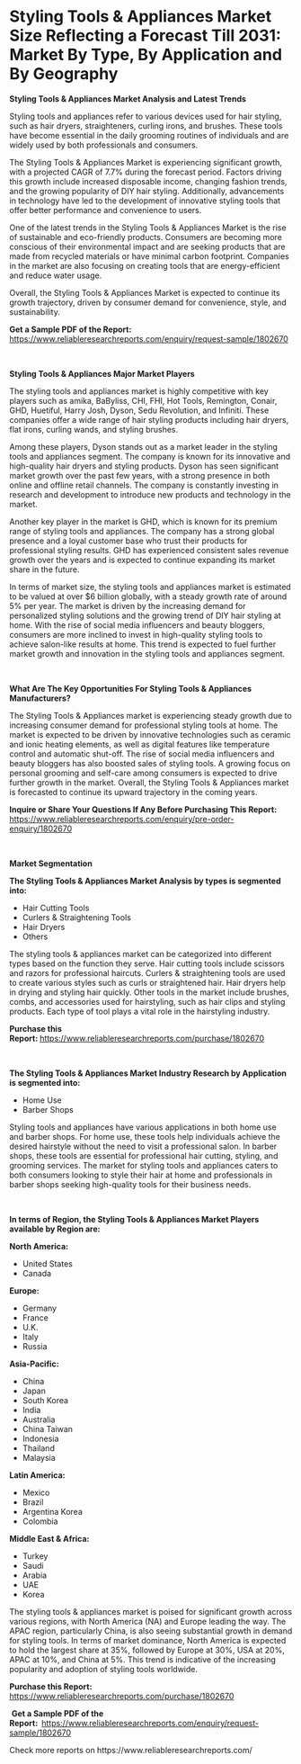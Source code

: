 <p><h1>Styling Tools & Appliances Market Size Reflecting a Forecast Till 2031: Market By Type, By Application and By Geography</h1></p><p><strong>Styling Tools & Appliances Market Analysis and Latest Trends</strong></p>
<p><p>Styling tools and appliances refer to various devices used for hair styling, such as hair dryers, straighteners, curling irons, and brushes. These tools have become essential in the daily grooming routines of individuals and are widely used by both professionals and consumers.</p><p>The Styling Tools & Appliances Market is experiencing significant growth, with a projected CAGR of 7.7% during the forecast period. Factors driving this growth include increased disposable income, changing fashion trends, and the growing popularity of DIY hair styling. Additionally, advancements in technology have led to the development of innovative styling tools that offer better performance and convenience to users.</p><p>One of the latest trends in the Styling Tools & Appliances Market is the rise of sustainable and eco-friendly products. Consumers are becoming more conscious of their environmental impact and are seeking products that are made from recycled materials or have minimal carbon footprint. Companies in the market are also focusing on creating tools that are energy-efficient and reduce water usage.</p><p>Overall, the Styling Tools & Appliances Market is expected to continue its growth trajectory, driven by consumer demand for convenience, style, and sustainability.</p></p>
<p><strong>Get a Sample PDF of the Report:&nbsp;</strong> <a href="https://www.reliableresearchreports.com/enquiry/request-sample/1802670">https://www.reliableresearchreports.com/enquiry/request-sample/1802670</a></p>
<p>&nbsp;</p>
<p><strong>Styling Tools & Appliances Major Market Players</strong></p>
<p><p>The styling tools and appliances market is highly competitive with key players such as amika, BaByliss, CHI, FHI, Hot Tools, Remington, Conair, GHD, Huetiful, Harry Josh, Dyson, Sedu Revolution, and Infiniti. These companies offer a wide range of hair styling products including hair dryers, flat irons, curling wands, and styling brushes.</p><p>Among these players, Dyson stands out as a market leader in the styling tools and appliances segment. The company is known for its innovative and high-quality hair dryers and styling products. Dyson has seen significant market growth over the past few years, with a strong presence in both online and offline retail channels. The company is constantly investing in research and development to introduce new products and technology in the market.</p><p>Another key player in the market is GHD, which is known for its premium range of styling tools and appliances. The company has a strong global presence and a loyal customer base who trust their products for professional styling results. GHD has experienced consistent sales revenue growth over the years and is expected to continue expanding its market share in the future.</p><p>In terms of market size, the styling tools and appliances market is estimated to be valued at over $6 billion globally, with a steady growth rate of around 5% per year. The market is driven by the increasing demand for personalized styling solutions and the growing trend of DIY hair styling at home. With the rise of social media influencers and beauty bloggers, consumers are more inclined to invest in high-quality styling tools to achieve salon-like results at home. This trend is expected to fuel further market growth and innovation in the styling tools and appliances segment.</p></p>
<p>&nbsp;</p>
<p><strong>What Are The Key Opportunities For Styling Tools & Appliances Manufacturers?</strong></p>
<p><p>The Styling Tools & Appliances market is experiencing steady growth due to increasing consumer demand for professional styling tools at home. The market is expected to be driven by innovative technologies such as ceramic and ionic heating elements, as well as digital features like temperature control and automatic shut-off. The rise of social media influencers and beauty bloggers has also boosted sales of styling tools. A growing focus on personal grooming and self-care among consumers is expected to drive further growth in the market. Overall, the Styling Tools & Appliances market is forecasted to continue its upward trajectory in the coming years.</p></p>
<p><strong>Inquire or Share Your Questions If Any Before Purchasing This Report:</strong> <a href="https://www.reliableresearchreports.com/enquiry/pre-order-enquiry/1802670">https://www.reliableresearchreports.com/enquiry/pre-order-enquiry/1802670</a></p>
<p>&nbsp;</p>
<p><strong>Market Segmentation</strong></p>
<p><strong>The Styling Tools & Appliances Market Analysis by types is segmented into:</strong></p>
<p><ul><li>Hair Cutting Tools</li><li>Curlers & Straightening Tools</li><li>Hair Dryers</li><li>Others</li></ul></p>
<p><p>The styling tools & appliances market can be categorized into different types based on the function they serve. Hair cutting tools include scissors and razors for professional haircuts. Curlers & straightening tools are used to create various styles such as curls or straightened hair. Hair dryers help in drying and styling hair quickly. Other tools in the market include brushes, combs, and accessories used for hairstyling, such as hair clips and styling products. Each type of tool plays a vital role in the hairstyling industry.</p></p>
<p><strong>Purchase this Report:&nbsp;</strong><a href="https://www.reliableresearchreports.com/purchase/1802670">https://www.reliableresearchreports.com/purchase/1802670</a></p>
<p>&nbsp;</p>
<p><strong>The Styling Tools & Appliances Market Industry Research by Application is segmented into:</strong></p>
<p><ul><li>Home Use</li><li>Barber Shops</li></ul></p>
<p><p>Styling tools and appliances have various applications in both home use and barber shops. For home use, these tools help individuals achieve the desired hairstyle without the need to visit a professional salon. In barber shops, these tools are essential for professional hair cutting, styling, and grooming services. The market for styling tools and appliances caters to both consumers looking to style their hair at home and professionals in barber shops seeking high-quality tools for their business needs.</p></p>
<p>&nbsp;</p>
<p><strong>In terms of Region, the Styling Tools & Appliances Market Players available by Region are:</strong></p>
<p>
    <p> <strong> North America: </strong>
        <ul>
            <li>United States</li>
            <li>Canada</li>
        </ul>
        </p> 
    <p> <strong> Europe: </strong>
        <ul>
            <li>Germany</li>
            <li>France</li>
            <li>U.K.</li>
            <li>Italy</li>
            <li>Russia</li>
        </ul>
        </p> 
    <p> <strong> Asia-Pacific: </strong>
        <ul>
            <li>China</li>
            <li>Japan</li>
            <li>South Korea</li>
            <li>India</li>
            <li>Australia</li>
            <li>China Taiwan</li>
            <li>Indonesia</li>
            <li>Thailand</li>
            <li>Malaysia</li>
        </ul>
        </p> 
    <p> <strong> Latin America: </strong>
        <ul>
            <li>Mexico</li>
            <li>Brazil</li>
            <li>Argentina Korea</li>
            <li>Colombia</li>
        </ul>
        </p> 
    <p> <strong> Middle East & Africa: </strong>
        <ul>
            <li>Turkey</li>
            <li>Saudi</li>
            <li>Arabia</li>
            <li>UAE</li>
            <li>Korea</li>
        </ul>
    </p>
    </p>
<p><p>The styling tools & appliances market is poised for significant growth across various regions, with North America (NA) and Europe leading the way. The APAC region, particularly China, is also seeing substantial growth in demand for styling tools. In terms of market dominance, North America is expected to hold the largest share at 35%, followed by Europe at 30%, USA at 20%, APAC at 10%, and China at 5%. This trend is indicative of the increasing popularity and adoption of styling tools worldwide.</p></p>
<p><strong>Purchase this Report: </strong><a href="https://www.reliableresearchreports.com/purchase/1802670">https://www.reliableresearchreports.com/purchase/1802670</a></p>
<p>&nbsp;<strong>Get a Sample PDF of the Report:&nbsp;&nbsp;</strong><a href="https://www.reliableresearchreports.com/enquiry/request-sample/1802670">https://www.reliableresearchreports.com/enquiry/request-sample/1802670</a></p>
<p><strong></strong></p>
<p>Check more reports on https://www.reliableresearchreports.com/</p>